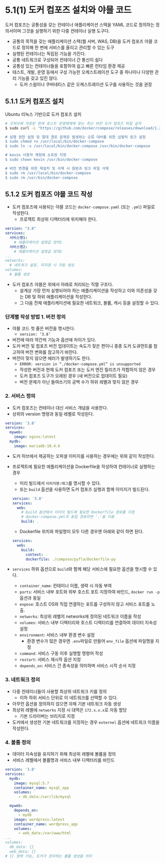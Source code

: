 # 5.1(1) 도커 컴포즈 설치와 야믈 코드

도커 컴포즈는 공통성을 갖는 컨테이너 애플리케이션 스택을 YAML 코드로 정의하는 정의서이며 그것을 실행하기 위한 다중 컨테이너 실행 도구다.

- 공통의 목적을 갖는 애플리케이션 스택(웹 서버, WAS, DB)을 도커 컴포즈 야믈 코드로 정의해 한 번에 서비스를 올리고 관리할 수 있는 도구
- 실행된 컨테이너는 독립된 기능을 가진다.
- 공통 네트워크로 구성되어 컨테이너 간 통신이 쉽다
- 공통성 있는 컨테이너들을 포함하여 쉽고 빠른 런타임 환경 제공
- 테스트, 개발, 운영 등에서 구성 가능한 오케스트레이션 도구 중 하나이나 다양한 관리 기능을 갖고 있진 않다.
    - 도커 스웜이나 쿠버네티스 같은 오케스트레이션 도구를 사용하는 것을 권장

## 5.1.1 도커 컴포즈 설치

Ubuntu 리눅스 기반으로 도커 컴포즈 설치

```bash
# 깃허브에 저장된 현재 호스트 운영체제에 맞는 최신 버전 도커 컴포즈 파일 설치
$ sudo curl -L "https://github.com/docker/compose/releases/download/1.29.2/docker-compose-$(uname -s)-$(uname -m) -o /usr/local/bin/docker-compose

# 실행 권한 설정 및 절대 경로 문제로 발생하는 오류 대비를 위한 심벌릭 링크 설정
$ sudo chmod +x /usr/local/bin/docker-compose
$ sudo ln -s /usr/local/bin/docker-compose /usr/bin/docker-compose

# kevin 사용자 계정에 소유권 지정
$ sudo chown kevin /usr/bin/docker-compose

# 버전 변경을 위한 재설치 및 삭제 시 원본과 링크 파일 삭제
$ sudo rm /usr/local/bin/docker-compose
$ sudo rm /usr/bin/docker-compose
```

## 5.1.2 도커 컴포즈 야믈 코드 작성

- 도커 컴포즈에 사용되는 야믈 코드는 `docker-compose.yaml` (또는 `.yml`) 파일로 작성한다.
    - 프로젝트 최상위 디렉터리에 위치해야 한다.

```yaml
version: "3.8"
services:
  서비스명1:
    # 애플리케이션 설정값 정의1
  서비스명2:
    # 애플리케이션 설정값 정의2
...
networks:
  # 네트워크 설정, 미지정 시 자동 생성
volumes:
  # 볼륨 생성
```

- 도커 컴포즈 야믈은 위에서 아래로 처리되는 직렬 구조다.
    - 설계상 가장 먼저 실행되어야 하는 애플리케이션을 작성하고 이와 의존성을 갖는 DB 및 하위 애플리케이션을 작성한다.
    - 그 다음 전체 애플리케이션에 필요한 네트워크, 볼륨, 캐시 등을 설정할 수 있다.

### 단계별 작성 방법 1. 버전 정의

- 야믈 코드 첫 줄은 버전을 명시한다.
    - `version: ‘3.8’`
- 버전에 따라 약간씩 기능과 옵션에 차이가 있다.
- 도커 버전 및 컴포즈 버전 업데이트는 속도가 잦은 편이니 종종 도커 도큐먼트를 참고하여 버전 변화를 참고하기 바란다.
- 버전이 맞지 않으면 에러가 발생하기도 한다.
    - `ERROR: version in “./docker-compose.yml” is unsupported`
    - 작성한 버전과 현재 도커 컴포즈 또는 도커 엔진 릴리즈가 적합하지 않은 경우
    - 도커 컴포즈 도구가 오래된 경우 (새 버전으로 업데이트 필요)
    - 버전 문제가 아닌 들여쓰기의 공백 수가 하위 레벨과 맞지 않은 경우

### 2. 서비스 정의

- 도커 컴포즈는 컨테이너 대신 서비스 개념을 사용한다.
- 상위의 version 명령과 동일 레벨로 작성된다.

```yaml
version: '3.8'
services: 
  myweb:
    image: nginx:latest
  mydb:
    image: mariadb:10.4.6
```

- 도커 허브에서 제공하는 오피셜 이미지를 사용하는 경우에는 위와 같이 작성한다.
- 프로젝트에 필요한 애플리케이션을 Dockerfile을 작성하여 컨테이너로 실행하는 경우
    - 미리 빌드에서 `이미지명:태그`를 명시할 수 있다.
    - 또는 `build` 옵션을 사용하면 도커 컴포즈 실행과 함께 이미지가 빌드된다.

    ```yaml
    version: '3.8'
    services:
      web:
    	# build 옵션에서 이미지 빌드에 필요한 Dockerfile 경로를 지정
    	# docker-compose.yml과 동일 경로라면 '.'을 이용
        build: .
    ```

    - Dockerfile 위치와 파일명이 모두 다른 경우엔 아래와 같이 하면 된다.

    ```yaml
    services:
      web:
        build:
          context: .
          dockerfile: ./compose/pyfla/Dockerfile-py
    ```

- `services` 하위 옵션으로 `build`와 함께 해당 서비스에 필요한 옵션을 명시할 수 있다.
    - `container_name`: 컨테이너 이름, 생략 시 자동 부여
    - `ports`: 서비스 내부 포트와 외부 호스트 포트 지정하여 바인드, `docker run -p` 옵션과 동일
    - `expose`: 호스트 OS와 직접 연결하는 포트를 구성하지 않고 서비스 포트를 노출.
    - `networks`: 최상위 레벨의 networks에 정의된 네트워크 이름을 작성
    - `volumes`: 서비스 내부 디렉터리와 호스트 디렉터리를 연결하여 데이터 지속성 설정
    - `environment`: 서비스 내부 환경 변수 설정
        - 환경 변수가 많은 경우엔 `.env`파일로 만들어 `env_file` 옵션에 파일명을 지정
    - `command`: 서비스 구동 이후 실행할 명령어 작성
    - `restart`: 서비스 재시작 옵션 지정
    - `depends_on`: 서비스 간 종속성을 의미하며 서비스 시작 순서 지정

### 3. 네트워크 정의

- 다중 컨테이너들이 사용할 최상위 네트워크 키를 정의
    - 이하 하위 서비스 단위로 이 네트워크를 선택할 수 있다.
- 아무런 옵션을 정의하지 않으면 자체 기본 네트워크 자동 생성
- 최상위 레벨에 `networks` 지정 시 대역은 `172.x.x.x`로 자동 할당
    - 기본 드라이버는 브리지로 지정
- 도커에서 생성한 기본 네트워크를 지정하는 경우 `externel` 옵션에 네트워크 이름을 작성한다.

### 4. 볼륨 정의

- 데이터 지속성을 유지하기 위해 최상위 레벨에 볼륨을 정의
- 서비스 레벨에서 볼륨명과 서비스 내부 디렉터리를 바인드

```yaml
version: '3.8'
services:
  mydb:
    image: mysql:5.7
    container_name: mysql_app
    volumes:
      - db_data:/var/lib/mysql

  myweb:
    depends_on:
      - mydb
    image: wordpress:latest
    container_name: wordpress_app
    volumes:
      - web_data:/var/www/html
...
volumes:
  db_data: {}
  web_data: {}
# {} 생략 가능, 도커가 관리하는 볼륨 생성을 의미
```
